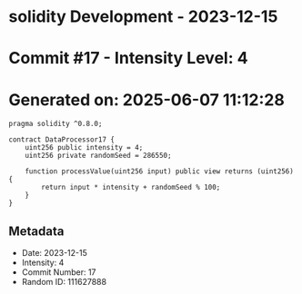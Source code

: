 ﻿# solidity Development - 2023-12-15
# Commit #17 - Intensity Level: 4
# Generated on: 2025-06-07 11:12:28
```solidity
pragma solidity ^0.8.0;

contract DataProcessor17 {
    uint256 public intensity = 4;
    uint256 private randomSeed = 286550;

    function processValue(uint256 input) public view returns (uint256) {
        return input * intensity + randomSeed % 100;
    }
}
```
## Metadata
- Date: 2023-12-15
- Intensity: 4
- Commit Number: 17
- Random ID: 111627888
